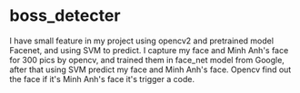 # boss_detecter
I have small feature in my project using opencv2 and pretrained model Facenet, and using SVM to predict.  I capture my face and Minh Anh's face for 300 pics by opencv, and trained them in face_net model from Google, after that using SVM predict my face and Minh Anh's face. Opencv find out the face if it's Minh Anh's face it's trigger a code.
